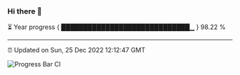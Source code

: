 ### Hi there 👋

⏳ Year progress { █████████████████████████████▁ } 98.22 %

---

⏰ Updated on Sun, 25 Dec 2022 12:12:47 GMT

![Progress Bar CI](https://github.com/Shyam-Makwana/GitHub-Actions-Demo/workflows/Progress%20Bar%20CI/badge.svg)
